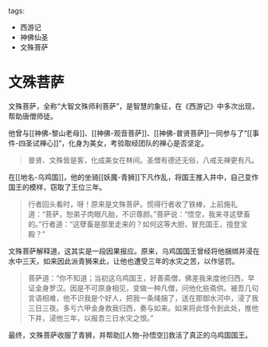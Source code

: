 tags:
  - 西游记
  - 神佛仙圣
  - 文殊菩萨

# 文殊菩萨

文殊菩萨，全称“大智文殊师利菩萨”，是智慧的象征，在《西游记》中多次出现，帮助唐僧师徒。

他曾与[[神佛-黎山老母]]、[[神佛-观音菩萨]]、[[神佛-普贤菩萨]]一同参与了“[[事件-四圣试禅心]]”，化身为美女，考验取经团队的禅心是否坚定。

> 普贤、文殊皆是客，化成美女在林间。圣僧有德还无俗，八戒无禅更有凡。

在[[地名-乌鸡国]]，他的坐骑[[妖魔-青狮]]下凡作乱，将国王推入井中，自己变作国王的模样，窃取了王位三年。

> 行者回头看时，呀！原来是文殊菩萨。慌得行者收了铁棒，上前施礼道：“菩萨，恕弟子肉眼凡胎，不识尊颜。”菩萨说：“悟空，我来寻这孽畜的。”行者道：“这孽畜是那里走来的？如何这等大胆，冒充国王，擅登宝殿？”

文殊菩萨解释道，这其实是一段因果报应。原来，乌鸡国国王曾经将他捆绑并浸在水中三天，如来因此派青狮来此，让他也遭受三年的水灾之苦，以作惩罚。

> 菩萨道：“你不知道；当初这乌鸡国王，好善斋僧，佛差我来度他归西，早证金身罗汉。因是不可原身相见，变做一种凡僧，问他化些斋供。被吾几句言语相难，他不识我是个好人，把我一条绳捆了，送在那御水河中，浸了我三日三夜。多亏六甲金身救我归西，奏与如来。如来将此怪令到此处，推他下井，浸他三年，以报吾三日水灾之恨。”

最终，文殊菩萨收服了青狮，并帮助[[人物-孙悟空]]救活了真正的乌鸡国国王。
